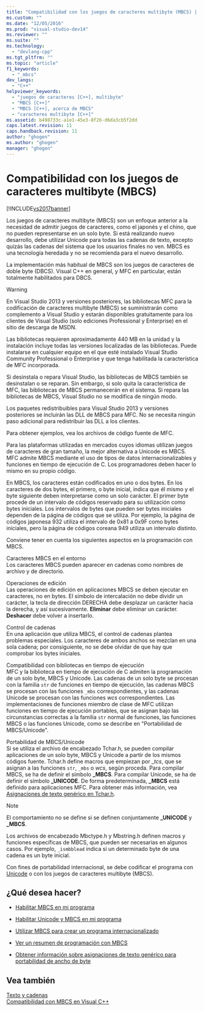 ```yaml
---
title: "Compatibilidad con los juegos de caracteres multibyte (MBCS) | Microsoft Docs"
ms.custom: ""
ms.date: "12/05/2016"
ms.prod: "visual-studio-dev14"
ms.reviewer: ""
ms.suite: ""
ms.technology: 
  - "devlang-cpp"
ms.tgt_pltfrm: ""
ms.topic: "article"
f1_keywords: 
  - "_mbcs"
dev_langs: 
  - "C++"
helpviewer_keywords: 
  - "juegos de caracteres [C++], multibyte"
  - "MBCS [C++]"
  - "MBCS [C++], acerca de MBCS"
  - "caracteres multibyte [C++]"
ms.assetid: b498733c-a1e1-45e3-8f26-d6da3cb5f2dd
caps.latest.revision: 11
caps.handback.revision: 11
author: "ghogen"
ms.author: "ghogen"
manager: "ghogen"
---
```

# Compatibilidad con los juegos de caracteres multibyte (MBCS)
[!INCLUDE[vs2017banner](../assembler/inline/includes/vs2017banner.md)]

Los juegos de caracteres multibyte \(MBCS\) son un enfoque anterior a la necesidad de admitir juegos de caracteres, como el japonés y el chino, que no pueden representarse en un solo byte.  Si está realizando nuevo desarrollo, debe utilizar Unicode para todas las cadenas de texto, excepto quizás las cadenas del sistema que los usuarios finales no ven.  MBCS es una tecnología heredada y no se recomienda para el nuevo desarrollo.  
  
 La implementación más habitual de MBCS son los juegos de caracteres de doble byte \(DBCS\).  Visual C\+\+ en general, y MFC en particular, están totalmente habilitados para DBCS.  
  
> [!WARNING]
>  En Visual Studio 2013 y versiones posteriores, las bibliotecas MFC para la codificación de caracteres multibyte \(MBCS\) se suministrarán como complemento a Visual Studio y estarán disponibles gratuitamente para los clientes de Visual Studio \(solo ediciones Professional y Enterprise\) en el sitio de descarga de MSDN.  
>   
>  Las bibliotecas requieren aproximadamente 440 MB en la unidad y la instalación incluye todas las versiones localizadas de las bibliotecas.  Puede instalarse en cualquier equipo en el que esté instalado Visual Studio Community Professional o Enterprise y que tenga habilitada la característica de MFC incorporada.  
>   
>  Si desinstala o repara Visual Studio, las bibliotecas de MBCS también se desinstalan o se reparan.  Sin embargo, si solo quita la característica de MFC, las bibliotecas de MBCS permanecerán en el sistema.  Si repara las bibliotecas de MBCS, Visual Studio no se modifica de ningún modo.  
>   
>  Los paquetes redistribuibles para Visual Studio 2013 y versiones posteriores se incluirán las DLL de MBCS para MFC.  No se necesita ningún paso adicional para redistribuir las DLL a los clientes.  
  
 Para obtener ejemplos, vea los archivos de código fuente de MFC.  
  
 Para las plataformas utilizadas en mercados cuyos idiomas utilizan juegos de caracteres de gran tamaño, la mejor alternativa a Unicode es MBCS.  MFC admite MBCS mediante el uso de tipos de datos internacionalizables y funciones en tiempo de ejecución de C.  Los programadores deben hacer lo mismo en su propio código.  
  
 En MBCS, los caracteres están codificados en uno o dos bytes.  En los caracteres de dos bytes, el primero, o byte inicial, indica que él mismo y el byte siguiente deben interpretarse como un solo carácter.  El primer byte procede de un intervalo de códigos reservado para su utilización como bytes iniciales.  Los intervalos de bytes que pueden ser bytes iniciales dependen de la página de códigos que se utiliza.  Por ejemplo, la página de códigos japonesa 932 utiliza el intervalo de 0x81 a 0x9F como bytes iniciales, pero la página de códigos coreana 949 utiliza un intervalo distinto.  
  
 Conviene tener en cuenta los siguientes aspectos en la programación con MBCS.  
  
 Caracteres MBCS en el entorno  
 Los caracteres MBCS pueden aparecer en cadenas como nombres de archivo y de directorio.  
  
 Operaciones de edición  
 Las operaciones de edición en aplicaciones MBCS se deben ejecutar en caracteres, no en bytes.  El símbolo de intercalación no debe dividir un carácter, la tecla de dirección DERECHA debe desplazar un carácter hacia la derecha, y así sucesivamente.  **Eliminar** debe eliminar un carácter. **Deshacer** debe volver a insertarlo.  
  
 Control de cadenas  
 En una aplicación que utiliza MBCS, el control de cadenas plantea problemas especiales.  Los caracteres de ambos anchos se mezclan en una sola cadena; por consiguiente, no se debe olvidar de que hay que comprobar los bytes iniciales.  
  
 Compatibilidad con bibliotecas en tiempo de ejecución  
 MFC y la biblioteca en tiempo de ejecución de C admiten la programación de un solo byte, MBCS y Unicode.  Las cadenas de un solo byte se procesan con la familia `str` de funciones en tiempo de ejecución, las cadenas MBCS se procesan con las funciones `_mbs` correspondientes, y las cadenas Unicode se procesan con las funciones *wcs* correspondientes.  Las implementaciones de funciones miembro de clase de MFC utilizan funciones en tiempo de ejecución portables, que se asignan bajo las circunstancias correctas a la familia `str` normal de funciones, las funciones MBCS o las funciones Unicode, como se describe en "Portabilidad de MBCS\/Unicode".  
  
 Portabilidad de MBCS\/Unicode  
 Si se utiliza el archivo de encabezado Tchar.h, se pueden compilar aplicaciones de un solo byte, MBCS y Unicode a partir de los mismos códigos fuente.  Tchar.h define macros que empiezan por *\_tcs*, que se asignan a las funciones `str`, `_mbs` o *wcs*, según proceda.  Para compilar MBCS, se ha de definir el símbolo **\_MBCS**.  Para compilar Unicode, se ha de definir el símbolo **\_UNICODE**.  De forma predeterminada, **\_MBCS** está definido para aplicaciones MFC.  Para obtener más información, vea [Asignaciones de texto genérico en Tchar.h](../Topic/Generic-Text%20Mappings%20in%20Tchar.h.md).  
  
> [!NOTE]
>  El comportamiento no se define si se definen conjuntamente **\_UNICODE** y **\_MBCS**.  
  
 Los archivos de encabezado Mbctype.h y Mbstring.h definen macros y funciones específicas de MBCS, que pueden ser necesarias en algunos casos.  Por ejemplo, `_ismbblead` indica si un determinado byte de una cadena es un byte inicial.  
  
 Con fines de portabilidad internacional, se debe codificar el programa con [Unicode](../text/support-for-unicode.md) o con los juegos de caracteres multibyte \(MBCS\).  
  
## ¿Qué desea hacer?  
  
-   [Habilitar MBCS en mi programa](../text/international-enabling.md)  
  
-   [Habilitar Unicode y MBCS en mi programa](../text/internationalization-strategies.md)  
  
-   [Utilizar MBCS para crear un programa internacionalizado](../Topic/MBCS%20Programming%20Tips.md)  
  
-   [Ver un resumen de programación con MBCS](../Topic/MBCS%20Programming%20Tips.md)  
  
-   [Obtener información sobre asignaciones de texto genérico para portabilidad de ancho de byte](../Topic/Generic-Text%20Mappings%20in%20Tchar.h.md)  
  
## Vea también  
 [Texto y cadenas](../text/text-and-strings-in-visual-cpp.md)   
 [Compatibilidad con MBCS en Visual C\+\+](../text/mbcs-support-in-visual-cpp.md)